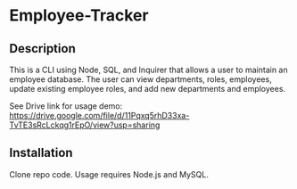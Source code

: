 # Employee-Tracker

## Description

This is a CLI using Node, SQL, and Inquirer that allows a user to maintain an employee database. The user can view departments, roles, employees, update existing employee roles, and add new departments and employees.

See Drive link for usage demo:  https://drive.google.com/file/d/11Pqxq5rhD33xa-TvTE3sRcLckqg1rEpO/view?usp=sharing

## Installation

Clone repo code. Usage requires Node.js and MySQL. 


